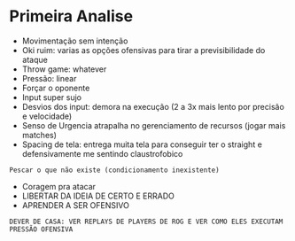 # Primeira Analise

- Movimentação sem intenção
- Oki ruim: varias as opções ofensivas para tirar a previsibilidade do ataque
- Throw game: whatever
- Pressão: linear
- Forçar o oponente
- Input super sujo
- Desvios dos input: demora na execução (2 a 3x mais lento por precisão e velocidade)
- Senso de Urgencia atrapalha no gerenciamento de recursos (jogar mais matches)
- Spacing de tela: entrega muita tela para conseguir ter o straight e defensivamente me sentindo claustrofobico

`Pescar o que não existe (condicionamento inexistente)`
- Coragem pra atacar
- LIBERTAR  DA IDEIA DE CERTO E ERRADO
- APRENDER A SER OFENSIVO

`DEVER DE CASA: VER REPLAYS DE PLAYERS DE ROG E VER COMO ELES EXECUTAM PRESSÃO OFENSIVA`
